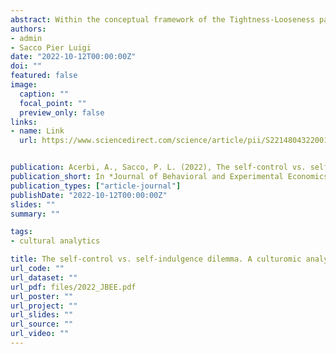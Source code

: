 ```yaml
---
abstract: Within the conceptual framework of the Tightness-Looseness paradigm, we study the dynamics of the social salience of self-control (tight) vs-self-indulgence (loose) orientations across the 20th century on the basis of the English Google Books corpus, by means of the construction of specific lexica of which we track their relative frequencies. We find that whereas the trend of self-control displays a steady increase throughout, that of self-indulgence is U-shaped, so that following a decline along the most part of the century, starting from the late 70s-early 80s we observe a reversal of the trend that signals an increasing salience of self-indulgence. Such result seems to reflect the consumerist turn that has characterized the post-industrial cycle from the 80s onwards. The coexistence of growing trends for mutually antagonizing orientations calls for further analysis of their social interplay. We also perform a parallel analysis on semantically related lexica that confirms the robustness of our findings.
authors:
- admin
- Sacco Pier Luigi
date: "2022-10-12T00:00:00Z"
doi: ""
featured: false
image:
  caption: ""
  focal_point: ""
  preview_only: false
links:
- name: Link
  url: https://www.sciencedirect.com/science/article/pii/S2214804322001173


publication: Acerbi, A., Sacco, P. L. (2022), The self-control vs. self-indulgence dilemma. A culturomic analysis of 20th century trends, *Journal of Behavioral and Experimental Economics*, 101
publication_short: In *Journal of Behavioral and Experimental Economics*, 101
publication_types: ["article-journal"]
publishDate: "2022-10-12T00:00:00Z"
slides: ""
summary: ""

tags:
- cultural analytics

title: The self-control vs. self-indulgence dilemma. A culturomic analysis of 20th century trends
url_code: ""
url_dataset: "" 
url_pdf: files/2022_JBEE.pdf
url_poster: ""
url_project: ""
url_slides: ""
url_source: ""
url_video: ""
---
```


